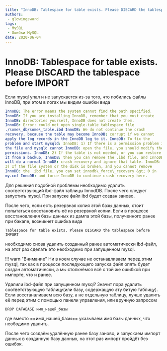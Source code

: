 ```yaml
---
title: "InnoDB: Tablespace for table exists. Please DISCARD the tablespace before IMPORT"
authors: 
 - glowingsword
tags:
 - MySQL
 - Ошибки MySQL
date: 2020-06-04
---
```

# InnoDB: Tablespace for table exists. Please DISCARD the tablespace before IMPORT

Если mysql упал и не запускается из-за того, что побились файлы InnoDB, при этом в логах мы видим ошибки вида

```yaml
InnoDB: The error means the system cannot find the path specified.
InnoDB: If you are installing InnoDB, remember that you must create
InnoDB: directories yourself, InnoDB does not create them. 
InnoDB: Error: could not open single-table tablespace file
./some\_db/some\_table.ibd InnoDB: We do not continue the crash
recovery, because the table may become InnoDB: corrupt if we cannot
apply the log records in the InnoDB log to it. InnoDB: To fix the
problem and start mysqld: InnoDB: 1) If there is a permission problem in
the file and mysqld cannot InnoDB: open the file, you should modify the
permissions. InnoDB: 2) If the table is not needed, or you can restore
it from a backup, InnoDB: then you can remove the .ibd file, and InnoDB
will do a normal InnoDB: crash recovery and ignore that table. InnoDB:
3) If the file system or the disk is broken, and you cannot remove
InnoDB: the .ibd file, you can set innodb\_force\_recovery &gt; 0 in
my.cnf InnoDB: and force InnoDB to continue crash recovery here.
```

Для решения подобной проблемы необходимо удалить соответствующий ibd-файл таблицы InnodDB.
После чего следует запустить mysql. При запуске файл ibd будет создан заново.

После чего, если есть резервная копия этой базы данных, стоит попытаться восстановить её из резервной копии.
Если в процессе восстановления базы данных из дампа этой базы, полученного ранее при бэкапе, возникнет ошибка вида

```
Tablespace for table exists. Please DISCARD the tablespace before IMPORT
```
необходимо снова удалить созданный ранее автоматически ibd-файл, на этот раз сделать это необходимо при запущенном mysql.

!!! warn "Внимание"
    Ни в коем случае не останавливаем перед этим mysql, так как в процессе последующего запуска файл опять будет создан автоматически, а мы столкнёмся всё с той же ошибкой при импорте, что и ранее.

Удалили ibd-файл при запущенном mysql? Значит пора удалить соответствующую таблицу(или базу, содержащую эту битую таблицу).
Если восстаналиваем всю базу, а не отдельную таблицу, лучше удалить её перед этим с помощью панели управления, или вручную запросом 

```mysql
DROP DATABASE имя_нашей_базы
```

где вместо ==имя_нашей_базы== указываем имя базы данных, что неободимо удалить.

После чего создаём удалённую ранее базу заново, и запускаем импорт данных в созданную базу данных, на этот раз импорт пройдёт без ошибок.
